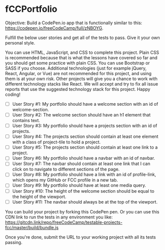# fCCPortfolio

Objective: Build a CodePen.io app that is functionally similar to this: https://codepen.io/freeCodeCamp/full/zNBOYG.

Fulfill the below user stories and get all of the tests to pass. Give it your own personal style.

You can use HTML, JavaScript, and CSS to complete this project. Plain CSS is recommended because that is what the lessons have covered so far and you should get some practice with plain CSS. You can use Bootstrap or SASS if you choose. Additional technologies (just for example jQuery, React, Angular, or Vue) are not recommended for this project, and using them is at your own risk. Other projects will give you a chance to work with different technology stacks like React. We will accept and try to fix all issue reports that use the suggested technology stack for this project. Happy coding!

- [ ] User Story #1: My portfolio should have a welcome section with an id of welcome-section.
- [ ] User Story #2: The welcome section should have an h1 element that contains text.
- [ ] User Story #3: My portfolio should have a projects section with an id of projects.
- [ ] User Story #4: The projects section should contain at least one element with a class of project-tile to hold a project.
- [ ] User Story #5: The projects section should contain at least one link to a project.
- [ ] User Story #6: My portfolio should have a navbar with an id of navbar.
- [ ] User Story #7: The navbar should contain at least one link that I can click on to navigate to different sections of the page.
- [ ] User Story #8: My portfolio should have a link with an id of profile-link, which opens my GitHub or FCC profile in a new tab.
- [ ] User Story #9: My portfolio should have at least one media query.
- [ ] User Story #10: The height of the welcome section should be equal to the height of the viewport.
- [ ] User Story #11: The navbar should always be at the top of the viewport.

You can build your project by forking this CodePen pen. Or you can use this CDN link to run the tests in any environment you like: https://gitcdn.link/repo/freeCodeCamp/testable-projects-fcc/master/build/bundle.js

Once you're done, submit the URL to your working project with all its tests passing.